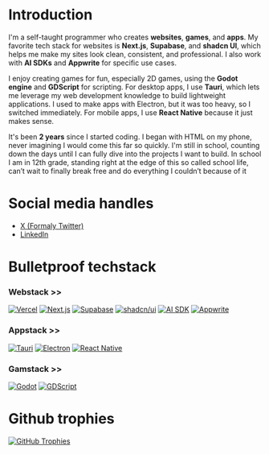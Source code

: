 
# Introduction
I'm a self-taught programmer who creates **websites**, **games**, and **apps**. My favorite tech stack for websites is **Next.js**, **Supabase**, and **shadcn UI**, which helps me make my sites look clean, consistent, and professional. I also work with **AI SDKs** and **Appwrite** for specific use cases.

I enjoy creating games for fun, especially 2D games, using the **Godot engine** and **GDScript** for scripting. For desktop apps, I use **Tauri**, which lets me leverage my web development knowledge to build lightweight applications. I used to make apps with Electron, but it was too heavy, so I switched immediately. For mobile apps, I use **React Native** because it just makes sense.

It's been **2 years** since I started coding. I began with HTML on my phone, never imagining I would come this far so quickly. I'm still in school, counting down the days until I can fully dive into the projects I want to build. In school I am in 12th grade, standing right at the edge of this so called school life, can’t wait to finally break free and do everything I couldn’t because of it

# Social media handles
- [X (Formaly Twitter)](https://x.com/gravitonion)
- [LinkedIn](https://www.linkedin.com/in/pratikthejha/)


# Bulletproof techstack
### Webstack >> 
[![Vercel](https://img.shields.io/badge/Vercel-000000?style=for-the-badge&logo=vercel&logoColor=white)](https://vercel.com/)
[![Next.js](https://img.shields.io/badge/Next.js-000000?style=for-the-badge&logo=nextdotjs&logoColor=white)](https://nextjs.org/)
[![Supabase](https://img.shields.io/badge/Supabase-000000?style=for-the-badge&logo=supabase&logoColor=white)](https://supabase.com/)
[![shadcn/ui](https://img.shields.io/badge/shadcn-000000?style=for-the-badge&logo=shadcn&logoColor=white)](https://ui.shadcn.com/)
[![AI SDK](https://img.shields.io/badge/AI-000000?style=for-the-badge&logo=ai&logoColor=white)](https://github.com/openai)
[![Appwrite](https://img.shields.io/badge/Appwrite-000000?style=for-the-badge&logo=appwrite&logoColor=white)](https://appwrite.io/)

### Appstack >>
[![Tauri](https://img.shields.io/badge/Tauri-000000?style=for-the-badge&logo=tauri&logoColor=white)](https://tauri.app/)
[![Electron](https://img.shields.io/badge/Electron-000000?style=for-the-badge&logo=electron&logoColor=white)](https://www.electronjs.org/)
[![React Native](https://img.shields.io/badge/React_Native-000000?style=for-the-badge&logo=react&logoColor=white)](https://reactnative.dev/)

### Gamstack >>
[![Godot](https://img.shields.io/badge/Godot-000000?style=for-the-badge&logo=godot&logoColor=white)](https://godotengine.org/)
[![GDScript](https://img.shields.io/badge/GDScript-000000?style=for-the-badge&logo=godot&logoColor=white)](https://godotengine.org/)

# Github trophies
[![GitHub Trophies](https://github-profile-trophy.vercel.app/?username=pratik04jha&column=8&margin-w=15&margin-h=15&theme=darkhub)](https://github.com/ryo-ma/github-profile-trophy)
